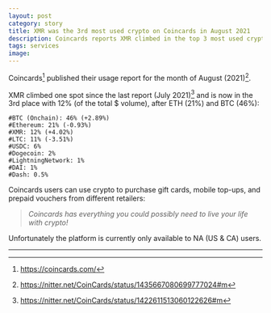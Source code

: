 ```yaml
---
layout: post
category: story
title: XMR was the 3rd most used crypto on Coincards in August 2021
description: Coincards reports XMR climbed in the top 3 most used cryptos on their platform in August 2021
tags: services
image: 
---
```


Coincards[^1] published their usage report for the month of August (2021)[^2]. 

XMR climbed one spot since the last report (July 2021)[^3] and is now in the 3rd place with 12% (of the total $ volume), after ETH (21%) and BTC (46%):

```
#BTC (Onchain): 46% (+2.89%)
#Ethereum: 21% (-0.93%)
#XMR: 12% (+4.02%)
#LTC: 11% (-3.51%)
#USDC: 6%
#Dogecoin: 2%
#LightningNetwork: 1%
#DAI: 1%
#Dash: 0.5%
```

Coincards users can use crypto to purchase gift cards, mobile top-ups, and prepaid vouchers from different retailers:

> *Coincards has everything you could possibly need to live your life with crypto!*

Unfortunately the platform is currently only available to NA (US & CA) users.

---

[^1]: https://coincards.com/
[^2]: https://nitter.net/CoinCards/status/1435667080699777024#m
[^3]: https://nitter.net/CoinCards/status/1422611513060122626#m
